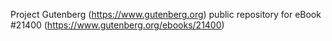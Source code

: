 Project Gutenberg (https://www.gutenberg.org) public repository for eBook #21400 (https://www.gutenberg.org/ebooks/21400)
